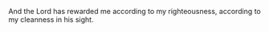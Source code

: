 And the Lord has rewarded me according to my righteousness, according to my cleanness in his sight.
